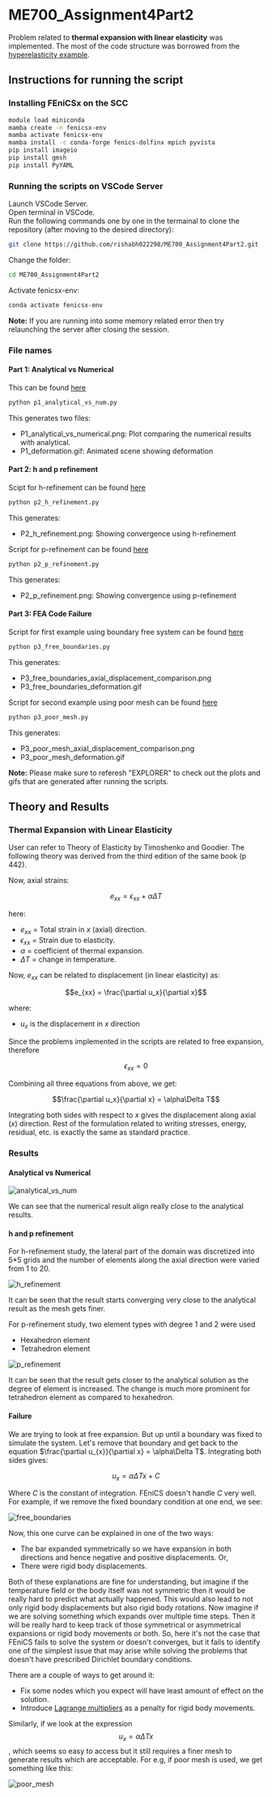 # ME700_Assignment4Part2


Problem related to **thermal expansion with linear elasticity** was implemented. The most of the code structure was borrowed from the [hyperelasticity example](https://github.com/Lejeune-Lab-Graduate-Course-Materials/fenicsX/blob/main/hyperelasticity_beam.py).

## Instructions for running the script

### Installing FEniCSx on the SCC

```bash
module load miniconda
mamba create -n fenicsx-env
mamba activate fenicsx-env
mamba install -c conda-forge fenics-dolfinx mpich pyvista
pip install imageio
pip install gmsh
pip install PyYAML
```

### Running the scripts on VSCode Server
Launch VSCode Server.\
Open terminal in VSCode.\
Run the following commands one by one in the termainal to clone the repository (after moving to the desired directory):

```bash
git clone https://github.com/rishabh022298/ME700_Assignment4Part2.git
```
Change the folder:
```bash
cd ME700_Assignment4Part2
```
Activate fenicsx-env:
```bash
conda activate fenicsx-env
```
**Note:** If you are running into some memory related error then try relaunching the server after closing the session.

### File names

#### Part 1: Analytical vs Numerical
This can be found [here](https://github.com/rishabh022298/ME700_Assignment4Part2/blob/main/p1_analytical_vs_num.py)
```bash
python p1_analytical_vs_num.py
```

This generates two files:
- P1_analytical_vs_numerical.png: Plot comparing the numerical results with analytical.
- P1_deformation.gif: Animated scene showing deformation
  
#### Part 2: h and p refinement
Scipt for h-refinement can be found [here](https://github.com/rishabh022298/ME700_Assignment4Part2/blob/main/p2_h_refinement.py)
```bash
python p2_h_refinement.py
```

This generates:

- P2_h_refinement.png: Showing convergence using h-refinement
  
Script for p-refinement can be found [here](https://github.com/rishabh022298/ME700_Assignment4Part2/blob/main/p2_p_refinement.py)
```bash
python p2_p_refinement.py
```

This generates:
- P2_p_refinement.png: Showing convergence using p-refinement

#### Part 3: FEA Code Failure
Script for first example using boundary free system can be found [here](https://github.com/rishabh022298/ME700_Assignment4Part2/blob/main/p3_free_boundaries.py)
```bash
python p3_free_boundaries.py
```

This generates:
- P3_free_boundaries_axial_displacement_comparison.png
- P3_free_boundaries_deformation.gif
  
Script for second example using poor mesh can be found [here](https://github.com/rishabh022298/ME700_Assignment4Part2/blob/main/p3_poor_mesh.py)
```bash
python p3_poor_mesh.py
```

This generates:
- P3_poor_mesh_axial_displacement_comparison.png
- P3_poor_mesh_deformation.gif

**Note:** Please make sure to referesh "EXPLORER" to check out the plots and gifs that are generated after running the scripts.

## Theory and Results

### Thermal Expansion with Linear Elasticity
User can refer to Theory of Elasticity by Timoshenko and Goodier. The following theory was derived from the third edition of the same book (p 442).

Now, axial strains:

$$e_{xx} = \epsilon_{xx} + \alpha\Delta T$$

here:
- $e_{xx}$ = Total strain in $x$ (axial) direction.
- $\epsilon_{xx}$ = Strain due to elasticity.
- $\alpha$ = coefficient of thermal expansion.
- $\Delta T$ = change in temperature. 

Now, $e_{xx}$ can be related to displacement (in linear elasticity) as:

$$e_{xx} = \frac{\partial u_x}{\partial x}$$

where:
- $u_x$ is the displacement in $x$ direction

Since the problems implemented in the scripts are related to free expansion, therefore

$$\epsilon_{xx} = 0$$

Combining all three equations from above, we get:

$$\frac{\partial u_x}{\partial x} = \alpha\Delta T$$

Integrating both sides with respect to $x$ gives the displacement along axial ($x$) direction. Rest of the formulation related to writing stresses, energy, residual, etc. is exactly the same as standard practice.

### Results

#### Analytical vs Numerical

![analytical_vs_num](figures/P1_analytical_vs_numerical.png)

We can see that the numerical result align really close to the analytical results.

#### h and p refinement

For h-refinement study, the lateral part of the domain was discretized into 5*5 grids and the number of elements along the axial direction were varied from 1 to 20.

![h_refinement](figures/P2_h_refinement.png)

It can be seen that the result starts converging very close to the analytical result as the mesh gets finer.

For p-refinement study, two element types with degree 1 and 2 were used
- Hexahedron element
- Tetrahedron element

![p_refinement](figures/P2_p_refinement.png)

It can be seen that the result gets closer to the analytical solution as the degree of element is increased. The change is much more prominent for tetrahedron element as compared to hexahedron.

#### Failure

We are trying to look at free expansion. But up until a boundary was fixed to simulate the system. Let's remove that boundary and get back to the equation $\frac{\partial u_{x}}{\partial x} = \alpha\Delta T$. Integrating both sides gives:

$$u_x = \alpha\Delta T x + C$$

Where $C$ is the constant of integration. FEniCS doesn't handle $C$ very well. For example, if we remove the fixed boundary condition at one end, we see:


![free_boundaries](figures/P3_free_boundaries_axial_displacement_comparison.png)

Now, this one curve can be explained in one of the two ways:
- The bar expanded symmetrically so we have expansion in both directions and hence negative and positive displacements. Or,
- There were rigid body displacements.

Both of these explanations are fine for understanding, but imagine if the temperature field or the body itself was not symmetric then it would be really hard to predict what actually happened. This would also lead to not only rigid body displacements but also rigid body rotations. Now imagine if we are solving something which expands over multiple time steps. Then it will be really hard to keep track of those symmetrical or asymmetrical expansions or rigid body movements or both. So, here it's not the case that FEniCS fails to solve the system or doesn't converges, but it fails to identify one of the simplest issue that may arise while solving the problems that doesn't have prescribed Dirichlet boundary conditions.

There are a couple of ways to get around it:
- Fix some nodes which you expect will have least amount of effect on the solution.
- Introduce [Lagrange multipliers](https://en.wikipedia.org/wiki/Lagrange_multiplier) as a penalty for rigid body movements.

Similarly, if we look at the expression $$u_x = \alpha\Delta T x$$, which seems so easy to access but it still requires a finer mesh to generate results which are acceptable. For e.g, if poor mesh is used, we get something like this:

![poor_mesh](figures/P3_poor_mesh_axial_displacement_comparison.png)
